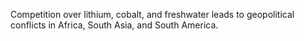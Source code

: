 Competition over lithium, cobalt, and freshwater leads to geopolitical conflicts in Africa, South Asia, and South America.
